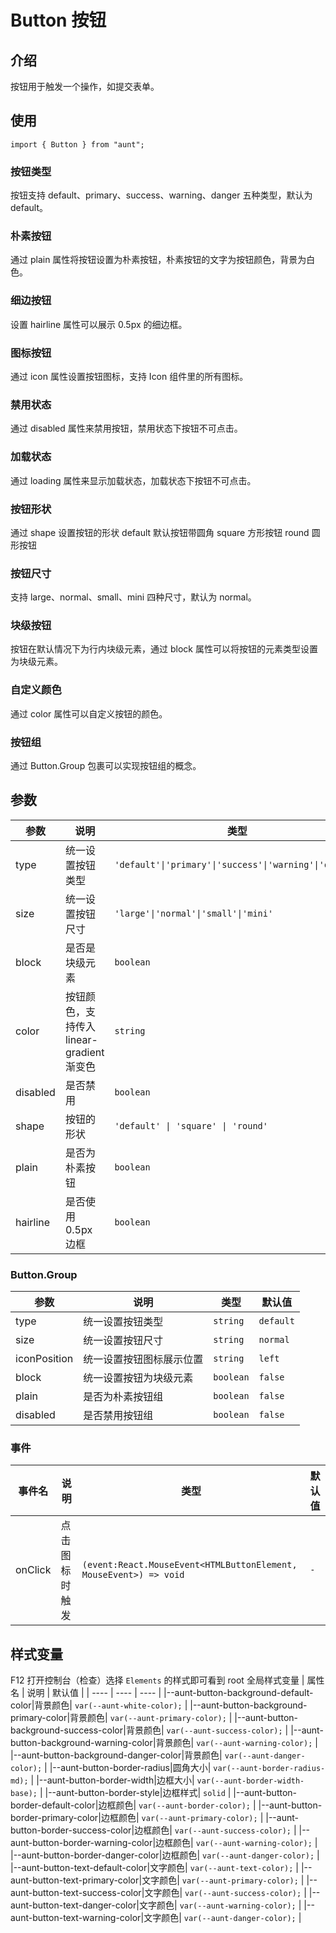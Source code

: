 # Button 按钮

<code hidden="hidden" src="./demos/demo.tsx"></code>

## 介绍

按钮用于触发一个操作，如提交表单。

## 使用

```tsx
import { Button } from "aunt";
```

### 按钮类型

按钮支持 default、primary、success、warning、danger 五种类型，默认为 default。
<code src="./demos/demo-type.tsx"></code>

### 朴素按钮

通过 plain 属性将按钮设置为朴素按钮，朴素按钮的文字为按钮颜色，背景为白色。
<code src="./demos/demo-plain.tsx"></code>

### 细边按钮

设置 hairline 属性可以展示 0.5px 的细边框。
<code src="./demos/demo-hairline.tsx"></code>

### 图标按钮

通过 icon 属性设置按钮图标，支持 Icon 组件里的所有图标。
<code src="./demos/demo-icon.tsx"></code>

### 禁用状态

通过 disabled 属性来禁用按钮，禁用状态下按钮不可点击。
<code src="./demos/demo-disabled.tsx"></code>

### 加载状态

通过 loading 属性来显示加载状态，加载状态下按钮不可点击。
<code src="./demos/demo-loading.tsx"></code>

### 按钮形状

通过 shape 设置按钮的形状 default 默认按钮带圆角 square 方形按钮 round 圆形按钮
<code src="./demos/demo-shape.tsx"></code>

### 按钮尺寸

支持 large、normal、small、mini 四种尺寸，默认为 normal。
<code src="./demos/demo-size.tsx"></code>

### 块级按钮

按钮在默认情况下为行内块级元素，通过 block 属性可以将按钮的元素类型设置为块级元素。
<code src="./demos/demo-block.tsx"></code>

### 自定义颜色

通过 color 属性可以自定义按钮的颜色。
<code src="./demos/demo-color.tsx"></code>

### 按钮组

通过 Button.Group 包裹可以实现按钮组的概念。
<code src="./demos/demo-group.tsx"></code>

## 参数

| 参数     | 说明   | 类型    | 默认值    |
| -------- | ------ | ------- | --- |
| type     | 统一设置按钮类型         | `'default'\|'primary'\|'success'\|'warning'\|'danger'` | `default` |
| size     | 统一设置按钮尺寸   | `'large'\|'normal'\|'small'\|'mini'`  | `normal`  |
| block    | 是否是块级元素   | `boolean`                                              | `false`   |
| color    | 按钮颜色，支持传入 linear-gradient 渐变色 | `string`                                               | `-`       |
| disabled | 是否禁用 | `boolean`                                              | `false`   |
| shape    | 按钮的形状 | `'default' \| 'square' \| 'round'` | `default` |
| plain    | 是否为朴素按钮   | `boolean`                                              | `false`   |
| hairline | 是否使用 0.5px 边框  | `boolean`                                              | `false`   |


### Button.Group
| 参数 | 说明 | 类型 | 默认值 |
| --- | --- | --- | --- |
| type | 统一设置按钮类型 | `string` | `default` |
| size | 统一设置按钮尺寸 | `string` | `normal` |
| iconPosition | 统一设置按钮图标展示位置 | `string` | `left` |
| block | 统一设置按钮为块级元素 | `boolean` | `false` |
| plain | 是否为朴素按钮组 | `boolean` | `false` |
| disabled | 是否禁用按钮组 | `boolean` | `false` |

### 事件

| 事件名  | 说明           | 类型                                                                                | 默认值 |
| ------- | -------------- | ----------------------------------------------------------------------------------- | ------ |
| onClick | 点击图标时触发 | `(event:React.MouseEvent<HTMLButtonElement, MouseEvent>) => void ` | `-`    |

## 样式变量

F12 打开控制台（检查）选择 `Elements` 的样式即可看到 root 全局样式变量
| 属性名 | 说明 | 默认值 |
| ---- | ---- | ---- |
|--aunt-button-background-default-color|背景颜色| `var(--aunt-white-color);` |
|--aunt-button-background-primary-color|背景颜色| `var(--aunt-primary-color);` |
|--aunt-button-background-success-color|背景颜色| `var(--aunt-success-color);` |
|--aunt-button-background-warning-color|背景颜色| `var(--aunt-warning-color);` |
|--aunt-button-background-danger-color|背景颜色| `var(--aunt-danger-color);` |
|--aunt-button-border-radius|圆角大小| `var(--aunt-border-radius-md);` |
|--aunt-button-border-width|边框大小| `var(--aunt-border-width-base);` |
|--aunt-button-border-style|边框样式| `solid` |
|--aunt-button-border-default-color|边框颜色| `var(--aunt-border-color);` |
|--aunt-button-border-primary-color|边框颜色| `var(--aunt-primary-color);` |
|--aunt-button-border-success-color|边框颜色| `var(--aunt-success-color);` |
|--aunt-button-border-warning-color|边框颜色| `var(--aunt-warning-color);` |
|--aunt-button-border-danger-color|边框颜色| `var(--aunt-danger-color);` |
|--aunt-button-text-default-color|文字颜色| `var(--aunt-text-color);` |
|--aunt-button-text-primary-color|文字颜色| `var(--aunt-primary-color);` |
|--aunt-button-text-success-color|文字颜色| `var(--aunt-success-color);` |
|--aunt-button-text-danger-color|文字颜色| `var(--aunt-warning-color);` |
|--aunt-button-text-warning-color|文字颜色| `var(--aunt-danger-color);` |
